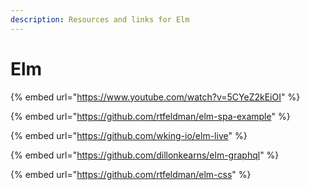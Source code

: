 ```yaml
---
description: Resources and links for Elm
---
```


# Elm

{% embed url="https://www.youtube.com/watch?v=5CYeZ2kEiOI" %}

{% embed url="https://github.com/rtfeldman/elm-spa-example" %}

{% embed url="https://github.com/wking-io/elm-live" %}

{% embed url="https://github.com/dillonkearns/elm-graphql" %}

{% embed url="https://github.com/rtfeldman/elm-css" %}





